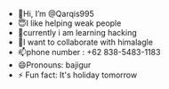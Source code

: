 - 👋Hi, I’m @Qarqis995
- 😇I like helping weak people
- 📖currently i am learning hacking 
- 🤝I want to collaborate with himalagle
- 📫phone number : +62 838-5483-1183
- 😄Pronouns: bajigur
- ⚡ Fun fact: It's holiday tomorrow

<!---------------------------------------

Qarqis995/Qarqis995 is a ✨ special ✨ repository because its `README.md` (this file) appears on your GitHub profile.
You can click the Preview link to take a look at your changes.
